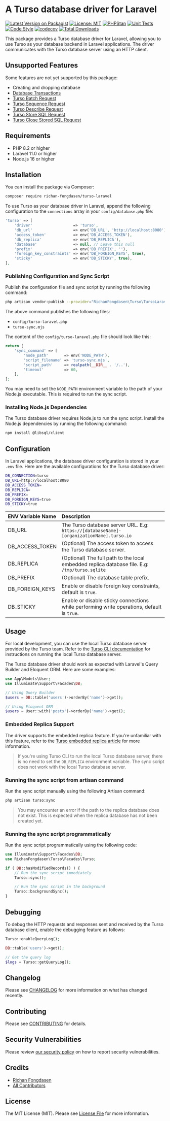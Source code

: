 # A Turso database driver for Laravel

[![Latest Version on Packagist](https://img.shields.io/packagist/v/richan-fongdasen/turso-laravel.svg?style=flat-square)](https://packagist.org/packages/richan-fongdasen/turso-laravel)
[![License: MIT](https://poser.pugx.org/richan-fongdasen/turso-laravel/license.svg)](https://opensource.org/licenses/MIT)
[![PHPStan](https://github.com/richan-fongdasen/turso-laravel/actions/workflows/phpstan.yml/badge.svg?branch=main)](https://github.com/richan-fongdasen/turso-laravel/actions/workflows/phpstan.yml)
[![Unit Tests](https://github.com/richan-fongdasen/turso-laravel/actions/workflows/run-tests.yml/badge.svg?branch=main)](https://github.com/richan-fongdasen/turso-laravel/actions/workflows/run-tests.yml)
[![Code Style](https://github.com/richan-fongdasen/turso-laravel/actions/workflows/fix-php-code-style-issues.yml/badge.svg?branch=main)](https://github.com/richan-fongdasen/turso-laravel/actions/workflows/fix-php-code-style-issues.yml)
[![codecov](https://codecov.io/gh/richan-fongdasen/turso-laravel/graph/badge.svg?token=eKJSttyUGc)](https://codecov.io/gh/richan-fongdasen/turso-laravel)
[![Total Downloads](https://img.shields.io/packagist/dt/richan-fongdasen/turso-laravel.svg?style=flat-square)](https://packagist.org/packages/richan-fongdasen/turso-laravel)

This package provides a Turso database driver for Laravel, allowing you to use Turso as your database backend in Laravel applications. The driver communicates with the Turso database server using an HTTP client.

## Unsupported Features

Some features are not yet supported by this package:

-   Creating and dropping database
-   [Database Transactions](https://turso.tech/blog/bring-your-own-sdk-with-tursos-http-api-ff4ccbed)
-   [Turso Batch Request](https://github.com/tursodatabase/libsql/blob/main/docs/HTTP_V2_SPEC.md#execute-a-batch)
-   [Turso Sequence Request](https://github.com/tursodatabase/libsql/blob/main/docs/HTTP_V2_SPEC.md#execute-a-sequence-of-sql-statements)
-   [Turso Describe Request](https://github.com/tursodatabase/libsql/blob/main/docs/HTTP_V2_SPEC.md#describe-a-statement)
-   [Turso Store SQL Request](https://github.com/tursodatabase/libsql/blob/main/docs/HTTP_V2_SPEC.md#store-an-sql-text-on-the-server)
-   [Turso Close Stored SQL Request](https://github.com/tursodatabase/libsql/blob/main/docs/HTTP_V2_SPEC.md#close-a-stored-sql-text)

## Requirements

-   PHP 8.2 or higher
-   Laravel 11.0 or higher
-   Node.js 16 or higher

## Installation

You can install the package via Composer:

```bash
composer require richan-fongdasen/turso-laravel
```

To use Turso as your database driver in Laravel, append the following configuration to the `connections` array in your `config/database.php` file:

```php
'turso' => [
    'driver'                  => 'turso',
    'db_url'                  => env('DB_URL', 'http://localhost:8080'),
    'access_token'            => env('DB_ACCESS_TOKEN'),
    'db_replica'              => env('DB_REPLICA'),
    'database'                => null, // Leave this null
    'prefix'                  => env('DB_PREFIX', ''),
    'foreign_key_constraints' => env('DB_FOREIGN_KEYS', true),
    'sticky'                  => env('DB_STICKY', true),
],
```

### Publishing Configuration and Sync Script

Publish the configuration file and sync script by running the following command:

```bash
php artisan vendor:publish --provider="RichanFongdasen\Turso\TursoLaravelServiceProvider"
```

The above command publishes the following files:

-   `config/turso-laravel.php`
-   `turso-sync.mjs`

The content of the `config/turso-laravel.php` file should look like this:

```php
return [
    'sync_command' => [
        'node_path'       => env('NODE_PATH'),
        'script_filename' => 'turso-sync.mjs',
        'script_path'     => realpath(__DIR__ . '/..'),
        'timeout'         => 60,
    ],
];
```

You may need to set the `NODE_PATH` environment variable to the path of your Node.js executable. This is required to run the sync script.

### Installing Node.js Dependencies

The Turso database driver requires Node.js to run the sync script. Install the Node.js dependencies by running the following command:

```bash
npm install @libsql/client
```

## Configuration

In Laravel applications, the database driver configuration is stored in your `.env` file. Here are the available configurations for the Turso database driver:

```bash
DB_CONNECTION=turso
DB_URL=http://localhost:8080
DB_ACCESS_TOKEN=
DB_REPLICA=
DB_PREFIX=
DB_FOREIGN_KEYS=true
DB_STICKY=true
```

| ENV Variable Name | Description                                                                                    |
| :---------------- | :--------------------------------------------------------------------------------------------- |
| DB_URL            | The Turso database server URL. E.g: `https://[databaseName]-[organizationName].turso.io`       |
| DB_ACCESS_TOKEN   | (Optional) The access token to access the Turso database server.                               |
| DB_REPLICA        | (Optional) The full path to the local embedded replica database file. E.g: `/tmp/turso.sqlite` |
| DB_PREFIX         | (Optional) The database table prefix.                                                          |
| DB_FOREIGN_KEYS   | Enable or disable foreign key constraints, default is `true`.                                  |
| DB_STICKY         | Enable or disable sticky connections while performing write operations, default is `true`.     |

## Usage

For local development, you can use the local Turso database server provided by the Turso team. Refer to the [Turso CLI documentation](https://docs.turso.tech/local-development#turso-cli) for instructions on running the local Turso database server.

The Turso database driver should work as expected with Laravel's Query Builder and Eloquent ORM. Here are some examples:

```php
use App\Models\User;
use Illuminate\Support\Facades\DB;

// Using Query Builder
$users = DB::table('users')->orderBy('name')->get();

// Using Eloquent ORM
$users = User::with('posts')->orderBy('name')->get();
```

### Embedded Replica Support

The driver supports the embedded replica feature. If you're unfamiliar with this feature, refer to the [Turso embedded replica article](https://turso.tech/blog/introducing-embedded-replicas-deploy-turso-anywhere-2085aa0dc242) for more information.

> If you're using Turso CLI to run the local Turso database server, there is no need to set the `DB_REPLICA` environment variable. The sync script does not work with the local Turso database server.

### Running the sync script from artisan command

Run the sync script manually using the following Artisan command:

```bash
php artisan turso:sync
```

> You may encounter an error if the path to the replica database does not exist. This is expected when the replica database has not been created yet.

### Running the sync script programmatically

Run the sync script programmatically using the following code:

```php
use Illuminate\Support\Facades\DB;
use RichanFongdasen\Turso\Facades\Turso;

if ( DB::hasModifiedRecords() ) {
    // Run the sync script immediately
    Turso::sync();

    // Run the sync script in the background
    Turso::backgroundSync();
}
```

## Debugging

To debug the HTTP requests and responses sent and received by the Turso database client, enable the debugging feature as follows:

```php
Turso::enableQueryLog();

DB::table('users')->get();

// Get the query log
$logs = Turso::getQueryLog();
```

## Changelog

Please see [CHANGELOG](CHANGELOG.md) for more information on what has changed recently.

## Contributing

Please see [CONTRIBUTING](.github/CONTRIBUTING.md) for details.

## Security Vulnerabilities

Please review [our security policy](../../security/policy) on how to report security vulnerabilities.

## Credits

-   [Richan Fongdasen](https://github.com/richan-fongdasen)
-   [All Contributors](../../contributors)

## License

The MIT License (MIT). Please see [License File](LICENSE.md) for more information.
